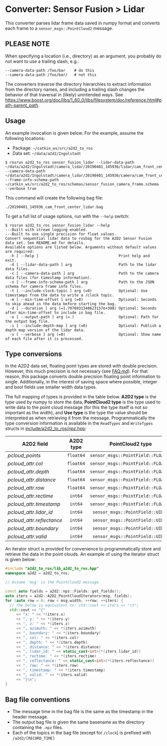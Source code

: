 # Converter: Sensor Fusion > Lidar

This converter parses lidar frame data saved in numpy format and converts each frame to a `sensor_msgs::PointCloud2` message.

## PLEASE NOTE

When specifying a location (i.e., directory) as an argument, you probably do not want to use a trailing slash, e.g.:

```console
--camera-data-path /foo/bar    # do this
--camera-data-path /foo/bar/   # not this
```

The converters traverse the directory hierarchies to extract information from the directory names, and including a trailing slash changes the behavior of that traversal in (likely) unintended ways. See <https://www.boost.org/doc/libs/1_60_0/libs/filesystem/doc/reference.html#path-parent_path>.

## Usage

An example invocation is given below. For the example, assume the following locations:

* Package: `~/catkin_ws/src/a2d2_to_ros`
* Data set: `~/data/a2d2/Ingolstadt`

```console
$ rosrun a2d2_to_ros sensor_fusion_lidar --lidar-data-path ~/data/a2d2/Ingolstadt/camera_lidar/20190401_145936/lidar/cam_front_center --camera-data-path ~/data/a2d2/Ingolstadt/camera_lidar/20190401_145936/camera/cam_front_center --frame-info-schema-path ~/catkin_ws/src/a2d2_to_ros/schemas/sensor_fusion_camera_frame.schema --verbose true
```

This command will create the following bag file:

```console
./20190401_145936_cam_front_center_lidar.bag
```

To get a full list of usage options, run with the `--help` switch:

```console
$ rosrun a2d2_to_ros sensor_fusion_lidar --help
---Built with stream logging enabled.
---Built to use single precision for float values.
Convert sequential lidar data to rosbag for the A2D2 Sensor Fusion data set. See README.md for details.
Available options are listed below. Arguments without default values are required:
  -h [ --help ]                                    Print help and exit.
  -d [ --lidar-data-path ] arg                     Path to the lidar data files.
  -c [ --camera-data-path ] arg                    Path to the camera data files (for timestamp information).
  -s [ --frame-info-schema-path ] arg              Path to the JSON schema for camera frame info files.
  -t [ --include-clock-topic ] arg (=0)            Optional: Use timestamps from the data to write a /clock topic.
  -m [ --min-time-offset ] arg (=0)                Optional: Seconds to skip ahead in the data before starting the bag.
  -d [ --duration ] arg (=1.7976931348623157e+308) Optional: Seconds after min-time-offset to include in bag file.
  -o [ --output-path ] arg (=.)                    Optional: Path for the output bag file.
  -i [ --include-depth-map ] arg (=0)              Optional: Publish a depth map version of the lidar data.
  -v [ --verbose ] arg (=0)                        Optional: Show name of each file after it is processed.
```

## Type conversions

In the A2D2 data set, floating point types are stored with double precision. However, this much precision is not necessary (see [FAQ.md](FAQ.md)). For that reason, this package converts double precision floating point information to single. Additionally, in the interest of saving space where possible, integer and bool fields use smaller width data types.

The full mapping of types is provided in the table below. **A2D2 type** is the type used by numpy to store the data, **PointCloud2 type** is the type used to write data to the point cloud message (for this the type itself is not so important as the width), and **Use type** is the type the value should be interpreted as when retrieving it from the message. Programmatically the type conversion information is available in the `ReadTypes` and `WriteTypes` structs in [include/a2d2\_to\_ros/npz.hpp](include/a2d2_to_ros/npz.hpp):

| A2D2 field                 | A2D2 type | PointCloud2 type                   | Use type   |
|----------------------------|:---------:|:----------------------------------:|-----------:|
| *pcloud\_points*           | `float64` | `sensor_msgs::PointField::FLOAT32` | `float`    |
| *pcloud\_attr.col*         | `float64` | `sensor_msgs::PointField::FLOAT32` | `float`    |
| *pcloud\_attr.depth*       | `float64` | `sensor_msgs::PointField::FLOAT32` | `float`    |
| *pcloud\_attr.distance*    | `float64` | `sensor_msgs::PointField::FLOAT32` | `float`    |
| *pcloud\_attr.row*         | `float64` | `sensor_msgs::PointField::FLOAT32` | `float`    |
| *pcloud\_attr.rectime*     | `int64`   | `sensor_msgs::PointField::FLOAT64` | `uint64_t` |
| *pcloud\_attr.timestamp*   | `int64`   | `sensor_msgs::PointField::FLOAT64` | `uint64_t` |
| *pcloud\_attr.lidar\_id*   | `int64`   | `sensor_msgs::PointField::UINT8`   | `uint8_t`  |
| *pcloud\_attr.reflectance* | `int64`   | `sensor_msgs::PointField::UINT8`   | `uint8_t`  |
| *pcloud\_attr.boundary*    | `int64`   | `sensor_msgs::PointField::UINT8`   | `bool`     |
| *pcloud\_attr.valid*       | `int64`   | `sensor_msgs::PointField::UINT8`   | `bool`     |

An iterator struct is provided for convenience to programmatically store and retrieve the data in the point clouds. An example of using the iterator struct is given below:

```cpp
#include "a2d2_to_ros/lib_a2d2_to_ros.hpp"
namespace a2d2 = a2d2_to_ros;

// Assume 'msg' is the PointCloud2 message

const auto fields = a2d2::npz::Fields::get_fields();
auto iters = a2d2::A2D2_PointCloudIterators(msg, fields);
for (auto row = 0; row < msg.width; ++row, ++iters) {
  // the below is equivalent to: std::cout << iters << "\n";
  std::cout << "{"
     << "x: " << *(iters.x)
     << ", y: " << *(iters.y)
     << ", z: " << *(iters.z)
     << ", azimuth: " << *(iters.azimuth)
     << ", boundary: " << *(iters.boundary)
     << ", col: " << *(iters.col)
     << ", depth: " << *(iters.depth)
     << ", distance: " << *(iters.distance)
     << ", lidar_id: " << static_cast<int>(*(iters.lidar_id))
     << ", rectime: " << *(iters.rectime)
     << ", reflectance: " << static_cast<int>(*(iters.reflectance))
     << ", row: " << *(iters.row)
     << ", timestamp: " << *(iters.timestamp)
     << ", valid: " << *(iters.valid)
     << "}\n";
}
```
## Bag file conventions

* The message time in the bag file is the same as the timestamp in the header message.
* The output bag file is given the same basename as the directory containing the `.npz` files.
* Each of the topics in the bag file (except for `/clock`) is prefixed with `/a2d2/[RECORD_TIME]`
